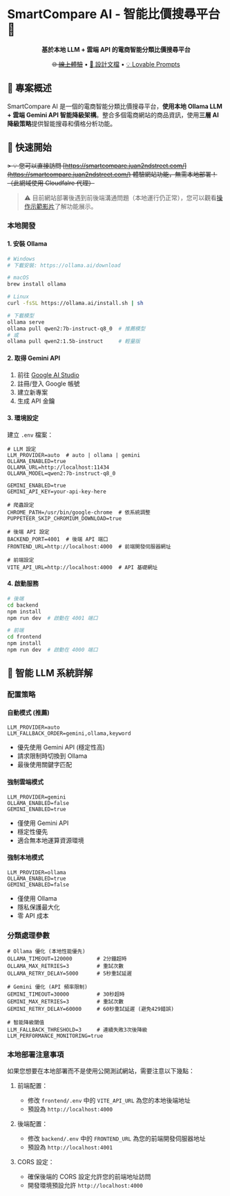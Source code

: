 # SmartCompare AI - 智能比價搜尋平台 🤖

<div align="center">

**基於本地 LLM + 雲端 API 的電商智能分類比價搜尋平台**

~~🌐 [線上體驗](https://smartcompare.juan2ndstreet.com/)~~ •
[📝 設計文檔](docs/DESIGN.md) •
[💡 Lovable Prompts](docs/LOVABLE_PROMPTS.md)

</div>

## 🎯 專案概述

SmartCompare AI 是一個的電商智能分類比價搜尋平台，**使用本地 Ollama LLM + 雲端 Gemini API 智能降級架構**。整合多個電商網站的商品資訊，使用**三層 AI 降級策略**提供智能搜尋和價格分析功能。


## 🚀 快速開始

~~> 💡 您可以直接訪問 [https://smartcompare.juan2ndstreet.com/](https://smartcompare.juan2ndstreet.com/) 體驗網站功能，無需本地部署！（此網域使用 Cloudfalre 代理）~~

> ⚠️ 目前網站部署後遇到前後端溝通問題（本地運行仍正常），您可以觀看[操作示範影片](https://youtu.be/tjho3XAiGSE)了解功能展示。

### 本地開發

#### 1. 安裝 Ollama

```bash
# Windows
# 下載安裝: https://ollama.ai/download

# macOS
brew install ollama

# Linux
curl -fsSL https://ollama.ai/install.sh | sh

# 下載模型
ollama serve
ollama pull qwen2:7b-instruct-q8_0  # 推薦模型
# 或
ollama pull qwen2:1.5b-instruct     # 輕量版
```

#### 2. 取得 Gemini API

1. 前往 [Google AI Studio](https://ai.google.dev/)
2. 註冊/登入 Google 帳號
3. 建立新專案
4. 生成 API 金鑰

#### 3. 環境設定

建立 `.env` 檔案：

```env
# LLM 設定
LLM_PROVIDER=auto  # auto | ollama | gemini
OLLAMA_ENABLED=true
OLLAMA_URL=http://localhost:11434
OLLAMA_MODEL=qwen2:7b-instruct-q8_0

GEMINI_ENABLED=true
GEMINI_API_KEY=your-api-key-here

# 爬蟲設定
CHROME_PATH=/usr/bin/google-chrome  # 依系統調整
PUPPETEER_SKIP_CHROMIUM_DOWNLOAD=true

# 後端 API 設定
BACKEND_PORT=4001  # 後端 API 端口
FRONTEND_URL=http://localhost:4000  # 前端開發伺服器網址

# 前端設定
VITE_API_URL=http://localhost:4000  # API 基礎網址
```

#### 4. 啟動服務

```bash
# 後端
cd backend
npm install
npm run dev  # 啟動在 4001 端口

# 前端
cd frontend
npm install
npm run dev  # 啟動在 4000 端口
```

## 🤖 智能 LLM 系統詳解

### 配置策略

#### 自動模式 (推薦)
```env
LLM_PROVIDER=auto
LLM_FALLBACK_ORDER=gemini,ollama,keyword
```
- 優先使用 Gemini API (穩定性高)
- 請求限制時切換到 Ollama
- 最後使用關鍵字匹配

#### 強制雲端模式
```env
LLM_PROVIDER=gemini
OLLAMA_ENABLED=false
GEMINI_ENABLED=true
```
- 僅使用 Gemini API
- 穩定性優先
- 適合無本地運算資源環境

#### 強制本地模式
```env
LLM_PROVIDER=ollama
OLLAMA_ENABLED=true
GEMINI_ENABLED=false
```
- 僅使用 Ollama
- 隱私保護最大化
- 零 API 成本

### 分類處理參數

```env
# Ollama 優化 (本地性能優先)
OLLAMA_TIMEOUT=120000        # 2分鐘超時
OLLAMA_MAX_RETRIES=3         # 重試次數
OLLAMA_RETRY_DELAY=5000      # 5秒重試延遲

# Gemini 優化 (API 頻率限制)
GEMINI_TIMEOUT=30000         # 30秒超時
GEMINI_MAX_RETRIES=3         # 重試次數
GEMINI_RETRY_DELAY=60000     # 60秒重試延遲 (避免429錯誤)

# 智能降級閾值
LLM_FALLBACK_THRESHOLD=3     # 連續失敗3次後降級
LLM_PERFORMANCE_MONITORING=true
```

### 本地部署注意事項

如果您想要在本地部署而不是使用公開測試網站，需要注意以下幾點：

1. 前端配置：
   - 修改 `frontend/.env` 中的 `VITE_API_URL` 為您的本地後端地址
   - 預設為 `http://localhost:4000`

2. 後端配置：
   - 修改 `backend/.env` 中的 `FRONTEND_URL` 為您的前端開發伺服器地址
   - 預設為 `http://localhost:4001`

3. CORS 設定：
   - 確保後端的 CORS 設定允許您的前端地址訪問
   - 開發環境預設允許 `http://localhost:4000`
